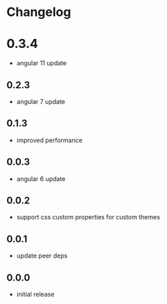 # Changelog

# 0.3.4
- angular 11 update

## 0.2.3
- angular 7 update

## 0.1.3
- improved performance

## 0.0.3
- angular 6 update

## 0.0.2
- support css custom properties for custom themes

## 0.0.1
- update peer deps

## 0.0.0
- initial release